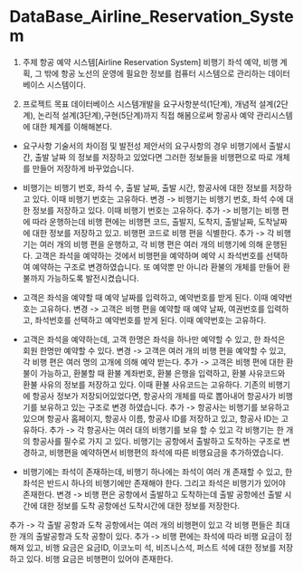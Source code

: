 # DataBase_Airline_Reservation_System

1. 주제
   항공 예약 시스템[Airline Reservation System]
   비행기 좌석 예약, 비행 계획, 그 밖에 항공 노선의 운영에 필요한 정보를 컴퓨터 시스템으로 관리하는 데이터베이스 시스템이다.

2. 프로젝트 목표
   데이터베이스 시스템개발을 요구사항분석(1단계), 개념적 설계(2단계), 논리적 설계(3단계),구현(5단계)까지
   직접 해봄으로써 항공사 예약 관리시스템에 대한 체계를 이해해본다.

- 요구사항 기술서의 차이점 및 발전성
  제안서의 요구사항의 경우 비행기에서 출발시간, 출발 날짜 의 정보를 저장하고 있었다면 그러한 정보들을 비행편으로 따로 개체를 만들어 저장하게 바꾸었습니다.

* 비행기는 비행기 번호, 좌석 수, 출발 날짜, 출발 시간, 항공사에 대한 정보를 저장하고 있다.
  이때 비행기 번호는 고유하다. 변경 -> 비행기는 비행기 번호, 좌석 수에 대한 정보를 저장하고 있다. 이때 비행기 번호는 고유하다.
  추가 -> 비행기는 비행 편에 따라 운행하는데 비행 편에는 비행편 코드, 출발지, 도착지, 출발날짜, 도착날짜에 대한 정보를 저장하고 있고. 비행편 코드로 비행 편을 식별한다.
  추가 -> 각 비행기는 여러 개의 비행 편을 운행하고, 각 비행 편은 여러 개의 비행기에 의해 운행된다. 고객은 좌석을 예약하는 것에서 비행편을 예약하며 예약 시 좌석번호를 선택하여 예약하는 구조로 변경하였습니다.
  또 예약뿐 만 아니라 환불의 개체를 만들어 환불까지 가능하도록 발전시켰습니다.

* 고객은 좌석을 예약할 때 예약 날짜를 입력하고, 예약번호를 받게 된다. 이때 예약번호는 고유하다. 변경 -> 고객은 비행 편을 예약할 때 예약 날짜, 여권번호를 입력하고, 좌석번호를 선택하고 예약번호를 받게 된다. 이때 예약번호는 고유하다.

* 고객은 좌석을 예약하는데, 고객 한명은 좌석을 하나만 예약할 수 있고, 한 좌석은 회원 한명만 예약할 수 있다.
  변경 -> 고객은 여러 개의 비행 편을 예약할 수 있고, 각 비행 편은 여러 명의 고개에 의해 예약 받는다. 추가 -> 고객은 비행 편에 대한 환불이 가능하고, 환불할 때 환불 계좌번호, 환불 은행을 입력하고, 환불 사유코드와 환불 사유의 정보를 저장하고 있다.
  이때 환불 사유코드는 고유하다. 기존의 비행기에 항공사 정보가 저장되어있었다면, 항공사의 개체를 따로 뽑아내어 항공사가
  비행기를 보유하고 있는 구조로 변경 하였습니다. 추가 -> 항공사는 비행기를 보유하고 있으며 항공사 홈페이지, 항공사 이름, 항공사 ID를 저장하고 있고, 항공사 ID는 고유하다. 추가 -> 각 항공사는 여러 대의 비행기를 보유 할 수 있고 각 비행기는 한 개의 항공사를 필수로 가지
  고 있다. 비행기는 공항에서 출발하고 도착하는 구조로 변경하고, 비행편을 예약하면서 비행편의 좌석에 따른 비행요금을 추가하였습니다.

* 비행기에는 좌석이 존재하는데, 비행기 하나에는 좌석이 여러 개 존재할 수 있고, 한 좌석은 반드시 하나의 비행기에만 존재해야 한다. 그리고 좌석은 비행기가 있어야 존재한다. 변경 -> 비행 편은 공항에서 출발하고 도착하는데 출발 공항에선 출발 시간에 대한 정보를 도착 공항에선 도착시간에 대한 정보를 저장한다.

추가 -> 각 출발 공항과 도착 공항에서는 여러 개의 비행편이 있고 각 비행 편들은 최대 한 개의 출발공항과 도착 공항이 있다. 추가 -> 비행 편에는 좌석에 따라 비행 요금이 정해져 있고, 비행 요금은 요금ID, 이코노미 석, 비즈니스석, 퍼스트 석에 대한 정보를 저장하고 있다. 비행 요금은 비행편이 있어야 존재한다.
